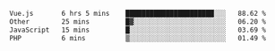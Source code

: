 <!--START_SECTION:waka-->

```txt
Vue.js       6 hrs 5 mins    ██████████████████████░░░   88.62 %
Other        25 mins         █▓░░░░░░░░░░░░░░░░░░░░░░░   06.20 %
JavaScript   15 mins         █░░░░░░░░░░░░░░░░░░░░░░░░   03.69 %
PHP          6 mins          ▒░░░░░░░░░░░░░░░░░░░░░░░░   01.49 %
```

<!--END_SECTION:waka-->
